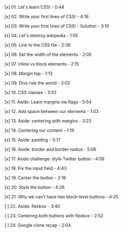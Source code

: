 [x] 01. Let's learn CSS! - 0:44

[x] 02. Write your first lines of CSS! - 4:16

[x] 03. Write your first lines of CSS! - Solution - 3:10

[x] 04. Let's destroy wikipedia - 1:55

[x] 05. Link to the CSS file - 2:36

[x] 06. Set the width of the elements - 2:05

[x] 07. inline vs block elements - 2:15

[x] 08. Margin top - 1:13

[x] 09. Divs rule the world - 2:02

[x] 10. CSS classes - 3:53

[x] 11. Aside: Learn margins via flags - 5:54

[x] 12. Add space between our elements - 1:03

[x] 13. Aside: centering with margins - 3:23

[x] 14. Centering our content - 1:19

[x] 15. Aside: padding - 5:17

[x] 16. Aside: border and border-radius - 5:06

[x] 17. Aside challenge: style Twitter button - 4:59

[x] 18. Fix the input field - 4:43

[x] 19. Center the button - 2:16

[x] 20. Style the button - 4:26

[x] 21. Why we can't have two block-level buttons - 4:25

[ ] 22. Aside: flexbox - 3:40

[ ] 23. Centering both buttons with flexbox - 2:52

[ ] 24. Google clone recap - 2:04
